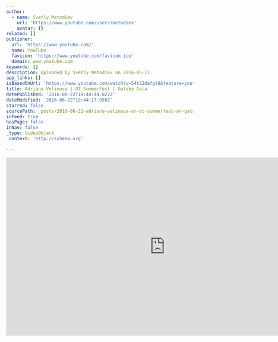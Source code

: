 ```yaml
---
author:
  - name: Svetly Metodiev
    url: 'https://www.youtube.com/user/smetodiev'
    avatar: {}
related: []
publisher:
  url: 'https://www.youtube.com/'
  name: YouTube
  favicon: 'https://www.youtube.com/favicon.ico'
  domain: www.youtube.com
keywords: []
description: Uploaded by Svetly Metodiev on 2016-05-17.
app_links: []
isBasedOnUrl: 'https://www.youtube.com/watch?v=54t22dafgl8&feature=youtu.be'
title: Adriana Velinova | OT SummerFest | Gatsby Gala
datePublished: '2016-06-22T19:44:44.027Z'
dateModified: '2016-06-22T19:44:17.958Z'
starred: false
sourcePath: _posts/2016-06-22-adriana-velinova-or-ot-summerfest-or-gatsby-gala.md
inFeed: true
hasPage: false
inNav: false
_type: VideoObject
_context: 'http://schema.org'

---
```

<iframe src="https://cdn.embedly.com/widgets/media.html?src=https%3A%2F%2Fwww.youtube.com%2Fembed%2F54t22dafgl8%3Ffeature%3Doembed&amp;url=http%3A%2F%2Fwww.youtube.com%2Fwatch%3Fv%3D54t22dafgl8&amp;image=https%3A%2F%2Fi.ytimg.com%2Fvi%2F54t22dafgl8%2Fhqdefault.jpg&amp;key=b7d04c9b404c499eba89ee7072e1c4f7&amp;type=text%2Fhtml&amp;schema=youtube" width="854" height="480" scrolling="no" frameborder="0" allowfullscreen="" style=""></iframe>